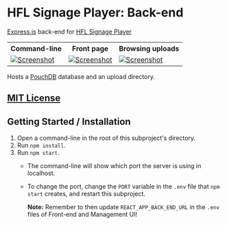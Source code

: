 HFL Signage Player: Back-end
============================

[Express.js] back-end for [HFL Signage Player]

<table>
  <tr>
    <th scope="col">Command-line</th>
    <th scope="col">Front page</th>
    <th scope="col">Browsing uploads</th>
  </tr>
  <tr>
    <td>
      <a href="./screenshots/terminal.png">
        <img
          alt="Screenshot"
          style="max-width: 100%"
          src="./screenshots/terminal.png"
        >
      </a>
    </td>
    <td>
      <a href="./screenshots/home.png">
        <img
          alt="Screenshot"
          style="max-width: 100%"
          src="./screenshots/home.png"
        >
      </a>
    </td>
    <td>
      <a href="./screenshots/uploads.png">
        <img
          alt="Screenshot"
          style="max-width: 100%"
          src="./screenshots/uploads.png"
        >
      </a>
    </td>
  </tr>
</table>

Hosts a [PouchDB] database and an upload directory.


[MIT License]
-------------


Getting Started / Installation
------------------------------

1. Open a command-line in the root of this subproject's directory.
2. Run `npm install`.
3. Run `npm start`.
   - The command-line will show which port the server is using in localhost.
   - To change the port, change the `PORT` variable in the `.env` file that
     `npm start` creates, and restart this subproject.

     **Note:** Remember to then update `REACT_APP_BACK_END_URL` in the `.env`
     files of Front-end and Management UI!


[Express.js]: https://github.com/expressjs/express
[PouchDB]: https://github.com/pouchdb/pouchdb
[HFL Signage Player]: https://github.com/henrik-leppa/hfl-signage-player
[MIT License]: ./LICENSE.md

